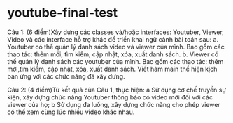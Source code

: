 # youtube-final-test

Câu 1: (6 điểm)Xây dựng các classes và/hoặc interfaces: Youtuber, Viewer, Video và các interface hỗ trợ khác để triển khai ngữ cảnh bài toán sau:
a. Youtuber có thể quản lý danh sách video và viewer của mình. Bao gồm các thao tác: thêm mới, tìm kiểm, cập nhật, xóa, xuất danh sách.
b. Viewer có thể quản lý danh sách các youtuber của mình. Bao gồm các thao tác: thêm mới,tìm kiểm, cập nhật, xóa, xuất danh sách. Viết hàm main thể hiện kịch bản ứng với các chức năng đã xây dưng.

Câu 2: (4 điểm)Từ kết quả của Câu 1, thực hiện:
a Sử dụng cơ chế truyền sự kiện, xây dựng chức năng Youtuber thông báo có video mới đối với các viewer của họ;
b Sử dụng đa luồng, xây dựng chức năng cho phép viewer có thể xem cùng lúc nhiều video khác nhau.
